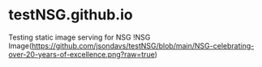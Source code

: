 # testNSG.github.io
Testing static image serving for NSG
!NSG Image(https://github.com/jsondavs/testNSG/blob/main/NSG-celebrating-over-20-years-of-excellence.png?raw=true)
